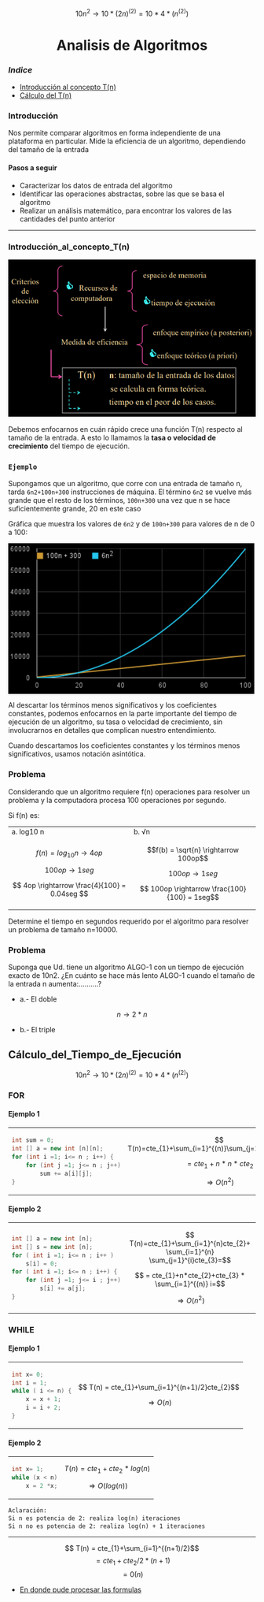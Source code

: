 $$10n^{2}\rightarrow 10*(2n)^{(2)} = 10*4*(n^{(2)})$$

<h1 align="center">Analisis de Algoritmos</h1>

### *Indice*

- [Introducción al concepto T(n)](#Introducción_al_concepto_T(n))
- [Cálculo del T(n)](#Cálculo_del_Tiempo_de_Ejecución)

### Introducción


Nos permite comparar algoritmos en forma independiente de una plataforma en particular. Mide la eficiencia de un algoritmo, dependiendo del tamaño de la entrada

#### Pasos a seguir

- Caracterizar los datos de entrada del algoritmo
- Identificar las operaciones abstractas, sobre las que se basa el algoritmo
- Realizar un análisis matemático, para encontrar los valores de las cantidades del punto anterior

---

### Introducción_al_concepto_T(n)

![](/Documentos/Img2/1.png)

Debemos enfocarnos en cuán rápido crece una función T(n) respecto al tamaño de la entrada. A esto lo llamamos la **tasa o velocidad de crecimiento** del tiempo de
ejecución.

### `Ejemplo`

Supongamos que un algoritmo, que corre con una entrada de tamaño n, tarda `6n2+100n+300` instrucciones de máquina. El término `6n2` se vuelve más grande que el resto de los términos, `100n+300` una vez que n se hace suficientemente grande, 20 en este caso

Gráfica que muestra los valores de `6n2` y de `100n+300` para valores de n de 0 a 100:



<img src="./Img2/2.png" align="center" >


Al descartar los términos menos significativos y los coeficientes constantes, podemos enfocarnos en la parte importante del tiempo de ejecución de un algoritmo, su tasa o velocidad de crecimiento, sin involucrarnos en detalles que complican nuestro entendimiento.

Cuando descartamos los coeficientes constantes y los
términos menos significativos, usamos notación
asintótica.

### Problema

Considerando que un algoritmo requiere f(n) operaciones para resolver un problema y la computadora procesa 100 operaciones por segundo.


Si f(n) es:



<table>
<tr>
<td> a. log10 n </td> <td> b. √n </td>
</tr>
<tr>
<td>
 

$$ f(n) = log_{10}n\rightarrow 4 op$$

$$ 100op \rightarrow 1seg$$

$$ 4op \rightarrow \frac{4}{100} = 0.04seg $$

</td>
<td>

$$f(b) = \sqrt{n} \rightarrow  100op$$

$$ 100op \rightarrow 1seg$$

$$ 100op \rightarrow \frac{100}{100} = 1seg$$


 
</td>
</tr>
 
</table>

Determine el tiempo en segundos requerido por el
algoritmo para resolver un problema de tamaño n=10000.

### Problema

Suponga que Ud. tiene un algoritmo ALGO-1 con un tiempo de ejecución exacto de 10n2. ¿En cuánto se hace más lento ALGO-1 cuando el tamaño de la entrada n
aumenta:……….?

- a.- El doble   

$$ n\rightarrow 2*n$$

- b.- El triple  






## Cálculo_del_Tiempo_de_Ejecución

$$10n^{2}\rightarrow 10*(2n)^{(2)}=10*4*(n^{(2)})$$

### FOR

#### Ejemplo 1
 
<table >
<td>

```java
int sum = 0;
int [] a = new int [n][n];
for (int i =1; i<= n ; i++) {
    for (int j =1; j<= n ; j++)
        sum += a[i][j];
}
```
</td>
<td>

$$ T(n)=cte_{1}+\sum_{i=1}^{(n)}\sum_{j=1}^{n}cte_{2}=$$

$$ =cte_{1}+n*n*cte_{2}$$

$$ \Rightarrow O(n^{2})$$

</td>
</table>


#### Ejemplo 2

<table >
<td>

<div>

```java
int [] a = new int [n];
int [] s = new int [n];
for ( int i =1; i<= n ; i++ )
    s[i] = 0;
for ( int i =1; i<= n ; i++) {
    for (int j =1; j<= i ; j++)
        s[i] += a[j];
}
```
</div>

</td>
<td>

$$ T(n)=cte_{1}+\sum_{i=1}^{n}cte_{2}+ \sum_{i=1}^{n} \sum_{j=1}^{i}cte_{3}=$$

$$ = cte_{1}+n*cte_{2}+cte_{3} * \sum_{i=1}^{(n)} i=$$
 
$$ \Rightarrow O(n^{2})$$


 
</td>
</table>




### WHILE

#### Ejemplo 1
 
<table >
<td>

```java
int x= 0;
int i = 1;
while ( i <= n) {
    x = x + 1;
    i = i + 2;
} 
```
</td>
<td>

$$ T(n) = cte_{1}+\sum_{i=1}^{(n+1)/2}cte_{2}$$

$$ \Rightarrow O(n)$$
</td>
</table >


#### Ejemplo 2
 
<table >
<td>

```java
int x= 1;
while (x < n)
    x = 2 *x;
```
</td>

<td>

$$ T(n) = cte_{1}+cte_{2}*log(n)$$

$$ \Rightarrow O(log(n))$$
</td>
</table >



```
Aclaración:
Si n es potencia de 2: realiza log(n) iteraciones
Si n no es potencia de 2: realiza log(n) + 1 iteraciones
```



---
$$ T(n) = cte_{1}+\sum_{i=1}^{(n+1)/2}$$
$$ = cte_{1}+ cte_{2}/2 * (n+1) $$
$$ = 0(n)$$




- [En donde pude procesar las formulas](https://www.codecogs.com/eqnedit.php)
